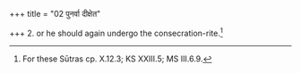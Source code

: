 +++
title = "02 पुनर्वा दीक्षेत"

+++
2. or he should again undergo the consecration-rite.[^1]

[^1]: For these Sūtras cp. X.12.3; KS XXIII.5; MS III.6.9. 
